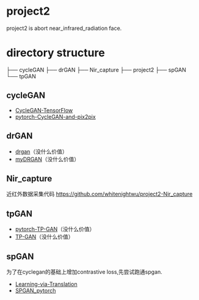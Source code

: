 # project2
project2 is abort near_infrared_radiation face.

# directory structure
├── cycleGAN
├── drGAN
├── Nir_capture
├── project2
├── spGAN
└── tpGAN


## cycleGAN
- [CycleGAN-TensorFlow](https://github.com/whitenightwu/CycleGAN-TensorFlow)
- [pytorch-CycleGAN-and-pix2pix](https://github.com/whitenightwu/pytorch-CycleGAN-and-pix2pix)

## drGAN
- [drgan](https://github.com/mx54039q/drgan)（没什么价值）
- [myDRGAN](https://github.com/Sampson-Lee/myDRGAN.git)（没什么价值）

## Nir_capture
近红外数据采集代码
https://github.com/whitenightwu/project2-Nir_capture

## tpGAN
- [pytorch-TP-GAN](https://github.com/iwtw/pytorch-TP-GAN.git)（没什么价值）
- [TP-GAN](https://github.com/HRLTY/TP-GAN.git)（没什么价值）

## spGAN
为了在cyclegan的基础上增加contrastive loss,先尝试跑通spgan.
- [Learning-via-Translation](https://github.com/whitenightwu/Project2-SPGAN-Learning-via-Translation.git)
- [SPGAN_pytorch](https://github.com/whitenightwu/Project2-SPGAN-SPGAN_pytorch.git)